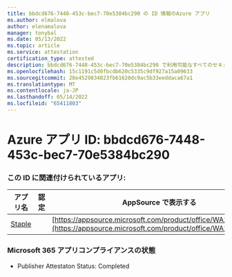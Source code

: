```yaml
---
title: bbdcd676-7448-453c-bec7-70e5384bc290 の ID 情報のAzure アプリ
ms.author: elmalova
author: elenamalova
manager: tonybal
ms.date: 05/13/2022
ms.topic: article
ms.service: attestation
certification_type: attested
description: bbdcd676-7448-453c-bec7-70e5384bc290 で利用可能なすべてのセキュリティとコンプライアンス情報。
ms.openlocfilehash: 15c1191c5d0fbcdb620c5335c9df927a15a09633
ms.sourcegitcommit: 28e4529834823fb61620dc9ac5b33eeddaca67a1
ms.translationtype: MT
ms.contentlocale: ja-JP
ms.lasthandoff: 05/14/2022
ms.locfileid: "65411803"
---
```

# <a name="azure-app-id-bbdcd676-7448-453c-bec7-70e5384bc290"></a>Azure アプリ ID: bbdcd676-7448-453c-bec7-70e5384bc290


### <a name="apps-associated-with-this-id"></a>この ID に関連付けられているアプリ:
| **アプリ名** | **認定** | **AppSource で表示する** |
|--------------|---------------|-----------------------|
| [Staple](../forward/WA200003281.md) |  | [https://appsource.microsoft.com/product/office/WA200003281](https://appsource.microsoft.com/product/office/WA200003281) |

### <a name="microsoft-365-app-compliance-status"></a>Microsoft 365 アプリコンプライアンスの状態
- Publisher Attestaton Status: Completed
